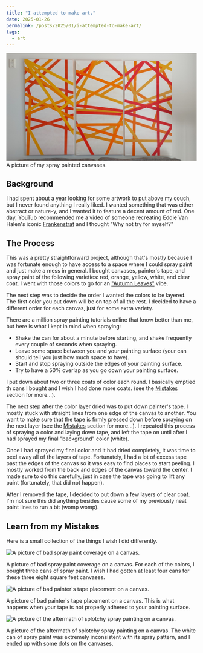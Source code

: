 ```yaml
---
title: "I attempted to make art."
date: 2025-01-26
permalink: /posts/2025/01/i-attempted-to-make-art/
tags:
  - art
---
```


<img src="/images/blog/2025-01-26/paintings.jpeg" alt="A picture of my spray painted canvases." />
A picture of my spray painted canvases.

## Background

I had spent about a year looking for some artwork to put above my couch, but I never found anything I really liked. I wanted something that was either abstract or nature-y, and I wanted it to feature a decent amount of red. One day, YouTub recommended me a video of someone recreating Eddie Van Halen's iconic [Frankenstrat](https://en.wikipedia.org/wiki/Frankenstrat) and I thought "Why not try for myself?"

## The Process

This was a pretty straightforward project, although that's mostly because I was fortunate enough to have access to a space where I could spray paint and just make a mess in general. I bought canvases, painter's tape, and spray paint of the following varieties: red, orange, yellow, white, and clear coat. I went with those colors to go for an ["Autumn Leaves"](https://www.youtube.com/watch?v=P7tHHyXvJII) vibe.

The next step was to decide the order I wanted the colors to be layered. The first color you put down will be on top of all the rest. I decided to have a different order for each canvas, just for some extra variety.

There are a million spray painting tutorials online that know better than me, but here is what I kept in mind when spraying:

- Shake the can for about a minute before starting, and shake frequently every couple of seconds when spraying.
- Leave some space between you and your painting surface (your can should tell you just how much space to have).
- Start and stop spraying outside the edges of your painting surface.
- Try to have a 50% overlap as you go down your painting surface.

I put down about two or three coats of color each round. I basically emptied th cans I bought and I wish I had done more coats. (see the [Mistakes](#learn-from-my-mistakes) section for more...).

The next step after the color layer dried was to put down painter's tape. I mostly stuck with straight lines from one edge of the canvas to another. You want to make sure that the tape is firmly pressed down before spraying on the next layer (see the [Mistakes](#learn-from-my-mistakes) section for more...). I repeated this process of spraying a color and laying down tape, and left the tape on until after I had sprayed my final "background" color (white).

Once I had sprayed my final color and it had dried completely, it was time to peel away all of the layers of tape. Fortunately, I had a lot of excess tape past the edges of the canvas so it was easy to find places to start peeling. I mostly worked from the back and edges of the canvas toward the center. I made sure to do this carefully, just in case the tape was going to lift any paint (fortunately, that did not happen).

After I removed the tape, I decided to put down a few layers of clear coat. I'm not sure this did anything besides cause some of my previously neat paint lines to run a bit (womp womp).

## Learn from my Mistakes

Here is a small collection of the things I wish I did differently.

<img src="/images/blog/2025-01-26/bad-coverage.jpg" alt="A picture of bad spray paint coverage on a canvas." />

A picture of bad spray paint coverage on a canvas. For each of the colors, I bought three cans of spray paint. I wish I had gotten at least four cans for these three eight square feet canvases.

<img src="/images/blog/2025-01-26/bad-taping.jpg" alt="A picture of bad painter's tape placement on a canvas." />

A picture of bad painter's tape placement on a canvas. This is what happens when your tape is not properly adhered to your painting surface.

<img src="/images/blog/2025-01-26/splotchy-spray-paint.jpg"
          alt="A picture of the aftermath of splotchy spray painting on a canvas." />

A picture of the aftermath of splotchy spray painting on a canvas. The white can of spray paint was extremely inconsistent with its spray pattern, and I ended up with some dots on the canvases.
